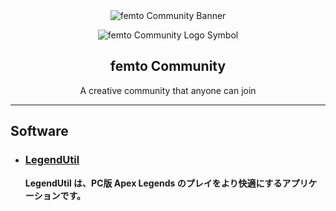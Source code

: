 <div align="center">
<img src="https://user-images.githubusercontent.com/59532514/231162094-06adc4ae-cae3-48e6-acec-90d0d3f9f5ec.png" alt="femto Community Banner">
</div>
<p></p>
<div align="center">
<img src="https://user-images.githubusercontent.com/59532514/231164604-4c94a40e-5d2f-4795-9344-8fc248ccff52.png" alt="femto Community Logo Symbol">
</div>
<h2 align="center">femto Community</h2>
<p align="center">A creative community that anyone can join</p>

---

## Software
- ### [LegendUtil](https://github.com/femtoCommunity/LegendUtil)
  
  **LegendUtil は、PC版 Apex Legends のプレイをより快適にするアプリケーションです。**
